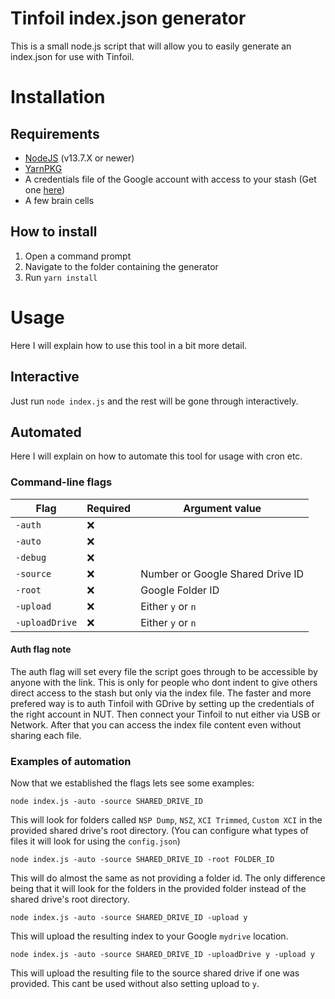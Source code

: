 # Tinfoil index.json generator

This is a small node.js script that will allow you to easily generate an index.json for use with Tinfoil.


# Installation

## Requirements
- [NodeJS](https://nodejs.org/en/) (v13.7.X or newer)
- [YarnPKG](https://yarnpkg.com/lang/en/)
- A credentials file of the Google account with access to your stash (Get one [here](https://developers.google.com/drive/api/v3/quickstart/nodejs))
- A few brain cells

## How to install

1. Open a command prompt
2. Navigate to the folder containing the generator
3. Run `yarn install`

# Usage

Here I will explain how to use this tool in a bit more detail.

## Interactive

Just run `node index.js` and the rest will be gone through interactively.

## Automated

Here I will explain on how to automate this tool for usage with cron etc.

### Command-line flags

|Flag|Required|Argument value|
|--|--|--|
|`-auth`|❌||
|`-auto`|❌||
|`-debug`|❌||
|`-source`|❌|Number or Google Shared Drive ID|
|`-root`|❌|Google Folder ID|
|`-upload`|❌|Either `y` or `n`|
|`-uploadDrive`|❌|Either `y` or `n`|

#### Auth flag note
The auth flag will set every file the script goes through to be accessible by anyone with the link.
This is only for people who dont indent to give others direct access to the stash but only via the index file.
The faster and more prefered way is to auth Tinfoil with GDrive by setting up the credentials of the right account in NUT.
Then connect your Tinfoil to nut either via USB or Network. After that you can access the index file content even without sharing each file.

### Examples of automation
Now that we established the flags lets see some examples:

`node index.js -auto -source SHARED_DRIVE_ID`

This will look for folders called `NSP Dump`, `NSZ`, `XCI Trimmed`, `Custom XCI` in the provided shared drive's root directory. (You can configure what types of files it will look for using the `config.json`)

`node index.js -auto -source SHARED_DRIVE_ID -root FOLDER_ID`

This will do almost the same as not providing a folder id. The only difference being that it will look for the folders in the provided folder instead of the shared drive's root directory.

`node index.js -auto -source SHARED_DRIVE_ID -upload y`

This will upload the resulting index to your Google `mydrive` location.

`node index.js -auto -source SHARED_DRIVE_ID -uploadDrive y -upload y`

This will upload the resulting file to the source shared drive if one was provided. This cant be used without also setting upload to `y`.
